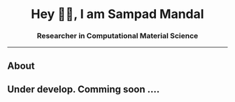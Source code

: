 <h1 align="center"> Hey 🙋‍♂️, I am Sampad Mandal</h1>
<h3 align="center">Researcher in Computational Material Science</h3>
<hr/>
<h2> About</h2>



<h2>Under develop. Comming soon ....</h2>
